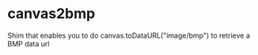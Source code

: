 canvas2bmp
==========

Shim that enables you to do canvas.toDataURL("image/bmp") to retrieve a BMP data url
